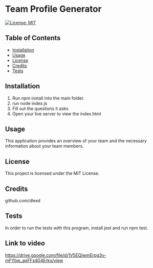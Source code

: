# Team Profile Generator

[![License: MIT](https://img.shields.io/badge/License-MIT-yellow.svg)](https://opensource.org/licenses/MIT)

## Table of Contents

* [Installation](#installation)
* [Usage](#usage)
* [License](#license)
* [Credits](#credits)
* [Tests](#tests)

## Installation

1. Run npm install into the main folder. 
2. run node index.js 
3. Fill out the questions it asks 
4. Open your live server to view the index.html

## Usage

This application provides an overview of your team and the necessary information about your team members.

## License

This project is licensed under the MIT License.

## Credits

github.com/dlexd

## Tests

In order to run the tests with this program, install jest and run npm test.

## Link to video

https://drive.google.com/file/d/1V5EQIwmErpg3v-mFYbw_apFFxdG4Erkx/view
